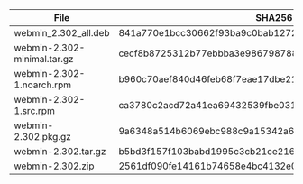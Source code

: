 | File | SHA256 Checksum |
| ---- | --------------- |
| webmin_2.302_all.deb | 841a770e1bcc30662f93ba9c0bab1272c669e55b95d73d62410ab1692483acb7 |
| webmin-2.302-minimal.tar.gz | cecf8b8725312b77ebbba3e986798788fb02fa9c6bf5cd862a18aa3f787cff7b |
| webmin-2.302-1.noarch.rpm | b960c70aef840d46feb68f7eae17dbe214b3957e34dff17ad4cf1309b8d42293 |
| webmin-2.302-1.src.rpm | ca3780c2acd72a41ea69432539fbe0317c50ae536e0514d38d7eb8232c738e72 |
| webmin-2.302.pkg.gz | 9a6348a514b6069ebc988c9a15342a6fd5c086bfa73c28c5c51dbf626ec7588f |
| webmin-2.302.tar.gz | b5bd3f157f103babd1995c3cb21ce2162306f7b28c8a03cb5379dfffe7b41427 |
| webmin-2.302.zip | 2561df090fe14161b74658e4bc4132e0dab187768885c3b9ba35016007a2fd90 |
